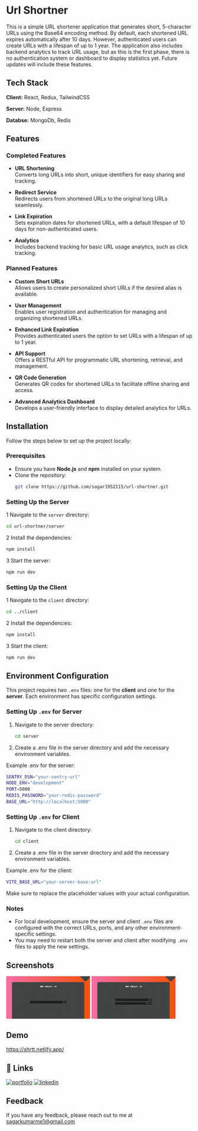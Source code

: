 # Url Shortner

This is a simple URL shortener application that generates short, 5-character URLs using the Base64 encoding method. By default, each shortened URL expires automatically after 10 days. However, authenticated users can create URLs with a lifespan of up to 1 year. The application also includes backend analytics to track URL usage, but as this is the first phase, there is no authentication system or dashboard to display statistics yet. Future updates will include these features.

## Tech Stack

**Client:** React, Redux, TailwindCSS

**Server:** Node, Express

**Databse:** MongoDb, Redis

## Features

### Completed Features

- **URL Shortening**  
  Converts long URLs into short, unique identifiers for easy sharing and tracking.

- **Redirect Service**  
  Redirects users from shortened URLs to the original long URLs seamlessly.

- **Link Expiration**  
  Sets expiration dates for shortened URLs, with a default lifespan of 10 days for non-authenticated users.

- **Analytics**  
  Includes backend tracking for basic URL usage analytics, such as click tracking.

### Planned Features

- **Custom Short URLs**  
  Allows users to create personalized short URLs if the desired alias is available.

- **User Management**  
  Enables user registration and authentication for managing and organizing shortened URLs.

- **Enhanced Link Expiration**  
  Provides authenticated users the option to set URLs with a lifespan of up to 1 year.

- **API Support**  
  Offers a RESTful API for programmatic URL shortening, retrieval, and management.

- **QR Code Generation**  
  Generates QR codes for shortened URLs to facilitate offline sharing and access.

- **Advanced Analytics Dashboard**  
  Develops a user-friendly interface to display detailed analytics for URLs.


## Installation

Follow the steps below to set up the project locally:

### Prerequisites

- Ensure you have **Node.js** and **npm** installed on your system.
- Clone the repository:
  ```bash
  git clone https://github.com/sagar1952115/url-shortner.git
  ```

### Setting Up the Server

1 Navigate to the `server` directory:

```bash
cd url-shortner/server
```

2 Install the dependencies:

```bash
npm install
```

3 Start the server:

```bash
npm run dev
```

### Setting Up the Client

1 Navigate to the `client` directory:

```bash
cd ../client
```

2 Install the dependencies:

```bash
npm install
```

3 Start the client:

```bash
npm run dev
```

## Environment Configuration

This project requires two `.env` files: one for the **client** and one for the **server**. Each environment has specific configuration settings.

### Setting Up `.env` for Server

1. Navigate to the server directory:

   ```bash
   cd server
   ```

2. Create a .env file in the server directory and add the necessary environment variables.

Example .env for the server:

```bash
SENTRY_DSN="your-sentry-url"
NODE_ENV="development"
PORT=5000
REDIS_PASSWORD="your-redis-password"
BASE_URL="http://localhost:5000"
```

### Setting Up `.env` for Client

1. Navigate to the client directory:

   ```bash
   cd client
   ```

2. Create a .env file in the server directory and add the necessary environment variables.

Example .env for the client:

```bash
VITE_BASE_URL="your-server-base-url"
```

Make sure to replace the placeholder values with your actual configuration.

### Notes

- For local development, ensure the server and client `.env` files are configured with the correct URLs, ports, and any other environment-specific settings.
- You may need to restart both the server and client after modifying `.env` files to apply the new settings.

## Screenshots

<img src="./assets/one.png" alt="App Screenshot 1" width="45%" /> 
<img src="./assets/two.png" alt="App Screenshot 2" width="45%" />

## Demo

https://shrtt.netlify.app/

## 🔗 Links

[![portfolio](https://img.shields.io/badge/my_portfolio-000?style=for-the-badge&logo=ko-fi&logoColor=white)](https://getmehere.netlify.app)
[![linkedin](https://img.shields.io/badge/linkedin-0A66C2?style=for-the-badge&logo=linkedin&logoColor=white)](https://www.linkedin.com/in/sagar115)

## Feedback

If you have any feedback, please reach out to me at sagarkumarme1@gmail.com
